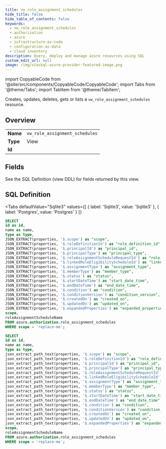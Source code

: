 ```yaml
--- 
title: vw_role_assignment_schedules
hide_title: false
hide_table_of_contents: false
keywords:
  - vw_role_assignment_schedules
  - authorization
  - azure
  - infrastructure-as-code
  - configuration-as-data
  - cloud inventory
description: Query, deploy and manage azure resources using SQL
custom_edit_url: null
image: /img/stackql-azure-provider-featured-image.png
---
```


import CopyableCode from '@site/src/components/CopyableCode/CopyableCode';
import Tabs from '@theme/Tabs';
import TabItem from '@theme/TabItem';

Creates, updates, deletes, gets or lists a <code>vw_role_assignment_schedules</code> resource.

## Overview
<table><tbody>
<tr><td><b>Name</b></td><td><code>vw_role_assignment_schedules</code></td></tr>
<tr><td><b>Type</b></td><td>View</td></tr>
<tr><td><b>Id</b></td><td><CopyableCode code="azure.authorization.vw_role_assignment_schedules" /></td></tr>
</tbody></table>

## Fields

See the SQL Definition (view DDL) for fields returned by this view.

## SQL Definition

<Tabs
defaultValue="Sqlite3"
values={[
{ label: 'Sqlite3', value: 'Sqlite3' },
{ label: 'Postgres', value: 'Postgres' }
]}
>
<TabItem value="Sqlite3">

```sql
SELECT
id as id,
name as name,
type as type,
JSON_EXTRACT(properties, '$.scope') as "scope",
JSON_EXTRACT(properties, '$.roleDefinitionId') as "role_definition_id",
JSON_EXTRACT(properties, '$.principalId') as "principal_id",
JSON_EXTRACT(properties, '$.principalType') as "principal_type",
JSON_EXTRACT(properties, '$.roleAssignmentScheduleRequestId') as "role_assignment_schedule_request_id",
JSON_EXTRACT(properties, '$.linkedRoleEligibilityScheduleId') as "linked_role_eligibility_schedule_id",
JSON_EXTRACT(properties, '$.assignmentType') as "assignment_type",
JSON_EXTRACT(properties, '$.memberType') as "member_type",
JSON_EXTRACT(properties, '$.status') as "status",
JSON_EXTRACT(properties, '$.startDateTime') as "start_date_time",
JSON_EXTRACT(properties, '$.endDateTime') as "end_date_time",
JSON_EXTRACT(properties, '$.condition') as "condition",
JSON_EXTRACT(properties, '$.conditionVersion') as "condition_version",
JSON_EXTRACT(properties, '$.createdOn') as "created_on",
JSON_EXTRACT(properties, '$.updatedOn') as "updated_on",
JSON_EXTRACT(properties, '$.expandedProperties') as "expanded_properties",
scope,
roleAssignmentScheduleName
FROM azure.authorization.role_assignment_schedules
WHERE scope = 'replace-me';
```

</TabItem>
<TabItem value="Postgres">

```sql
SELECT
id as id,
name as name,
type as type,
json_extract_path_text(properties, '$.scope') as "scope",
json_extract_path_text(properties, '$.roleDefinitionId') as "role_definition_id",
json_extract_path_text(properties, '$.principalId') as "principal_id",
json_extract_path_text(properties, '$.principalType') as "principal_type",
json_extract_path_text(properties, '$.roleAssignmentScheduleRequestId') as "role_assignment_schedule_request_id",
json_extract_path_text(properties, '$.linkedRoleEligibilityScheduleId') as "linked_role_eligibility_schedule_id",
json_extract_path_text(properties, '$.assignmentType') as "assignment_type",
json_extract_path_text(properties, '$.memberType') as "member_type",
json_extract_path_text(properties, '$.status') as "status",
json_extract_path_text(properties, '$.startDateTime') as "start_date_time",
json_extract_path_text(properties, '$.endDateTime') as "end_date_time",
json_extract_path_text(properties, '$.condition') as "condition",
json_extract_path_text(properties, '$.conditionVersion') as "condition_version",
json_extract_path_text(properties, '$.createdOn') as "created_on",
json_extract_path_text(properties, '$.updatedOn') as "updated_on",
json_extract_path_text(properties, '$.expandedProperties') as "expanded_properties",
scope,
roleAssignmentScheduleName
FROM azure.authorization.role_assignment_schedules
WHERE scope = 'replace-me';
```

</TabItem>
</Tabs>
